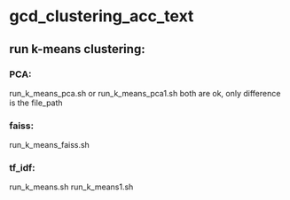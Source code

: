 # gcd_clustering_acc_text
## run k-means clustering:

### PCA:
run_k_means_pca.sh
or
run_k_means_pca1.sh
both are ok, only difference is the file_path

### faiss:
run_k_means_faiss.sh

### tf_idf:
run_k_means.sh
run_k_means1.sh
